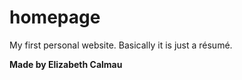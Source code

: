 # homepage

My first personal website. Basically it is just a résumé.

**Made by Elizabeth Calmau**
